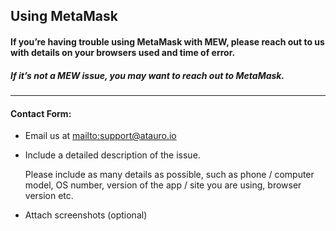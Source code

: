## Using MetaMask

#### If you’re having trouble using MetaMask with MEW, please reach out to us with details on your browsers used and time of error.

##### If it’s not a MEW issue, you may want to reach out to MetaMask.

***

#### Contact Form:

* Email us at <mailto:support@atauro.io>

* <p>Include a detailed description of the issue.</p>
  <note>Please include as many details as possible, such as phone / computer model, OS number, version of the app / site you are using, browser version etc.</note>

* Attach screenshots (optional)
